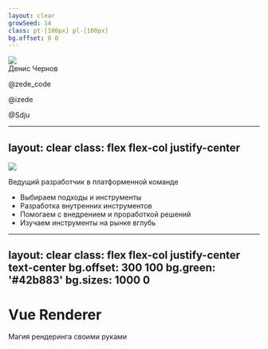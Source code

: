 ```yaml
---
layout: clear
growSeed: 14
class: pt-[100px] pl-[100px]
bg.offset: 0 0
---
```


<div class="mb-[50px] flex flex-row">
  <div class="w-[80px] h-[80px] bg-amber rd-full of-hidden">
    <img class="w-full h-full object-cover" src="/img/photo.png" />
  </div>
  <div class="w-[80px] h-[80px] rd-full ml-[15px]">
    <zede-icon class="w-full h-full" />
  </div>
</div>
<div class="text-4xl mb-[50px]">Денис Чернов</div>
<p><file-icons-telegram /> @zede_code</p>
<p><ion-logo-twitch /> @izede</p>
<p><ion-logo-github /> @Sdju</p>

<QrCodeIntro class="w-[200px] h-[200px] absolute top-[200px] right-[80px]" />

<style> p { @apply text-[1.25rem]; } </style>

<!--
- Давайте познакомимся
- Я Чернов Денис
- Влюблен в JS уже более 10 лет
- Ну а вторая моя любовь - Vue
- Я ее совершенно не стесняюсь и делаю образовательные стримы на твиче по разработке, пишу о коде и технологиях в телеграмме
- Ну и третья моя страсть: обучение
- Менторю, помогаю начинающим в различных сообществах
-->

---
layout: clear
class: flex flex-col justify-center
---

<img src="/img/smlab.png" class="w-[240px]" />

Ведущий разработчик в платформенной команде

<v-clicks>

- Выбираем подходы и инструменты
- Разработка внутренних инструментов
- Помогаем с внедрением и проработкой решений
- Изучаем инструменты на рынке вглубь

</v-clicks>

<!--
<div class="flex flex-col gap-4">
  <img src="/img/smlogo.png" class="w-[140px]" v-click />
  <img src="/img/demix.png" class="w-[140px]" v-click />
  <img src="/img/funday.png" class="w-[140px]" v-click />
</div>
-->


<!--
- Работаю я в платформенной команде в платформенной команде Спортмастера
- В рамках платформенной команды мы оказываем поддержку бизнесу
- И спормастер это не только сам спортмастер, но и множество брендов за ним
  - funday
  - O'Stin
  - Demix
- Решаем проблемы бизнеса в составе которого множество различных брендов
- Разрабатываем решения для пользования другими продуктовыми командами
- Выбираем решения для технологического стека,  а также помогаем с его внедрением
- При работе часто приходится изучать технологии вглубину и вот одна из таких технологий в нашем стеке это Vue
-->

---
layout: clear
class: flex flex-col justify-center text-center
bg.offset: 300 100
bg.green: '#42b883'
bg.sizes: 1000 0
---

# Vue Renderer

Магия рендеринга своими руками

<!--
- И так как почти во всех проектах компании используется Vue, то вот одна из таких тем, которая остается в тени и почти никак не покрыта в документации
- Единственная информация, что по ней есть: пара статей, да и те на англ и не покрывают львиную долю возможностей рендереров
- Поэтому пришлось ползать с лупой по исходникам и другим решениям, которые у себя эту технологию применили
-->


